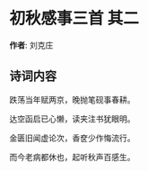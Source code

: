 # 初秋感事三首  其二

**作者**: 刘克庄

## 诗词内容

跌荡当年赋两京，晚抛笔砚事春耕。

达空函启已心懒，读夹注书犹眼明。

金匮旧闻虚论次，香奁少作悔流行。

而今老病都休也，起听秋声百感生。

